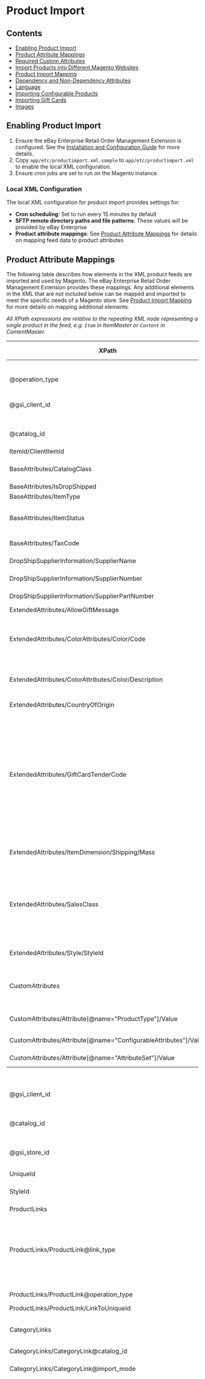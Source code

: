 # Product Import

## Contents

- [Enabling Product Import ](#enabling-product-import)
- [Product Attribute Mappings](#product-attribute-mappings)
- [Required Custom Attributes](#required-custom-attributes)
- [Import Products into Different Magento Websites ](#import-products-into-different-magento-websites)
- [Product Import Mapping](#product-import-mapping)
- [Dependency and Non-Dependency Attributes](#dependency-and-non-dependency-attributes)
- [Language](#language)
- [Importing Configurable Products](#importing-configurable-products)
- [Importing Gift Cards](#importing-gift-cards)
- [Images](#images)

## Enabling Product Import

1. Ensure the eBay Enterprise Retail Order Management Extension is configured. See the [Installation and Configuration Guide](INSTALL.md) for more details.
1. Copy `app/etc/productimport.xml.sample` to `app/etc/productimport.xml` to enable the local XML configuration.
1. Ensure cron jobs are set to run on the Magento instance.

### Local XML Configuration

The local XML configuration for product import provides settings for:

- **Cron scheduling**: Set to run every 15 minutes by default
- **SFTP remote directory paths and file patterns**: These values will be provided by eBay Enterprise
- **Product attribute mappings**: See [Product Attribute Mappings](#product-attribute-mappings) for details on mapping feed data to product attributes

## Product Attribute Mappings

The following table describes how elements in the XML product feeds are imported and used by Magento. The eBay Enterprise Retail Order Management Extension provides these mappings. Any additional elements in the XML that are not included below can be mapped and imported to meet the specific needs of a Magento store. See [Product Import Mapping](#product-import-mapping) for more details on mapping additional elements.

*All XPath expressions are relative to the repeating XML node representing a single product in the feed, e.g. `Item` in ItemMaster or `Content` in ContentMaster.*

<table>
	<thead>
		<tr>
			<th>XPath</th>
			<th>Description</th>
			<th>Lang Support</th>
		</tr>
	</thead>
	<tbody>
		<tr>
			<th colspan="3">ItemMaster</th>
		</tr>
		<tr>
			<td>@operation_type</td>
			<td>One of <code>Add</code> or <code>Change</code>. When importing into Magento, both operation types will either add a new product or update an existing product.</td>
			<td>No</td>
		</tr>
		<tr>
			<td>@gsi_client_id</td>
			<td>Client ID provided by eBay Enterprise and configured for the website. Products will only be imported to websites with a matching Client ID. See <a href="#import-products-into-different-magento-websites">Import Products into Different Magento Websites</a> for more details on matching products to websites.</td>
			<td>No</td>
		</tr>
		<tr>
			<td>@catalog_id</td>
			<td>Catalog ID provided by eBay Enterprise and configured for the Magento instance. Only items with a Catalog ID matching the value configured in for the Magento instance will be imported. </td>
			<td>No</td>
		</tr>
		<tr>
			<td>ItemId/ClientItemId</td>
			<td>SKU of the product in Magento.</td>
			<td>No</td>
		</tr>
		<tr>
			<td>BaseAttributes/CatalogClass</td>
			<td>Controls the "Visibility" of the product. Values of <code>regular</code> and <code>always</code> result in products with a visibility of "Catalog, Search". A values of <code>nosale</code> will be given a visibility of "Not Visible Individually."</td>
			<td>No</td>
		</tr>
		<tr>
			<td>BaseAttributes/IsDropShipped</td>
			<td>Provides the <a href="#attributes-provided-by-the-ebay-enterprise-retail-order-management-extension">"Drop Shipped"</a> product attribute.</td>
			<td>No</td>
		</tr>
		<tr>
			<td>BaseAttributes/ItemType</td>
			<td>Provides the <a href="#attributes-provided-by-the-ebay-enterprise-retail-order-management-extension">"Item Type"</a> product attribute.</td>
			<td>No</td>
		</tr>
		<tr>
			<td>BaseAttributes/ItemStatus</td>
			<td>Sets the "Status" of the item. May be one of: <code>Active</code>, <code>Discontinued</code>, or <code>Inactive</code>. A Value of <code>Active</code> will result in a product that is "Enabled" in Magento. Both <code>Discontinued</code> and <code>Inactive</code> will result in a product that is "Disabled" in Magento.</td>
			<td>No</td>
		</tr>
		<tr>
			<td>BaseAttributes/TaxCode</td>
			<td>Provides the <a href="#attributes-provided-by-the-ebay-enterprise-retail-order-management-extension">"Tax Code"</a> product attribute used in the tax duty request. Note that this is separate from the "Tax Class" in Magento.</td>
			<td>No</td>
		</tr>
		<tr>
			<td>DropShipSupplierInformation/SupplierName</td>
			<td>Provides the <a href="#attributes-provided-by-the-ebay-enterprise-retail-order-management-extension">"Drop Ship Supplier Name"</a> product attribute. This value is only needed when the item is being fulfilled by a drop ship supplier.</td>
			<td>No</td>
		</tr>
		<tr>
			<td>DropShipSupplierInformation/SupplierNumber</td>
			<td>Provides the <a href="#attributes-provided-by-the-ebay-enterprise-retail-order-management-extension">"Drop Ship Supplier Number"</a> product attribute. This value is only needed when the item is being fulfilled by a drop ship supplier.</td>
			<td>No</td>
		</tr>
		<tr>
			<td>DropShipSupplierInformation/SupplierPartNumber</td>
			<td>Provides the <a href="#attributes-provided-by-the-ebay-enterprise-retail-order-management-extension">"Drop Ship Supplier Part Number"</a> product attribute. This value is only needed when the item is being fulfilled by a drop ship supplier.</td>
			<td>No</td>
		</tr>
		<tr>
			<td>ExtendedAttributes/AllowGiftMessage</td>
			<td>Sets the "Allow Message" attribute for gift cards.</td>
			<td>No</td>
		</tr>
		<tr>
			<td>ExtendedAttributes/ColorAttributes/Color/Code</td>
			<td>Used to specify the "Color" attribute of the product. The color "Code" should be a unique value used to identify the color and will be used as the admin label for the color option. When colors are being imported, if a color option with an admin label matching the code already exists, that color option will be reused for the product. When a new "code" is encountered, a new option will be created for the color.</td>
			<td>No</td>
		</tr>
		<tr>
			<td>ExtendedAttributes/ColorAttributes/Color/Description</td>
			<td>The localized name of the color. This value will be used as the store view specific label for color option and will be applied to any store views that are configured with a eBay Enterprise Retail Order Management Store Language Code matching the <code>xml:lang</code> attribute of this node.</td>
			<td>Yes</td>
		</tr>
		<tr>
			<td>ExtendedAttributes/CountryOfOrigin</td>
			<td>Specifies the "Country of Manufacture" product attribute. This value should be the two character ISO 3166 country code.</td>
			<td>No</td>
		</tr>
		<tr>
			<td>ExtendedAttributes/GiftCardTenderCode</td>
			<td>
				Specifies the type of gift card. Within Magento, this value specifies the gift card's "Card Type" attribute. The following mapping between feed values and Magento types is used:
				<table>
					<thead>
						<tr>
							<th>Feed Value</th>
							<th>Magento Type</th>
						</tr>
					</thead>
					<tbody>
						<tr><td>SD</td><td>virtual</td></tr>
						<tr><td>SP</td><td>physical</td></tr>
						<tr><td>ST</td><td>combined</td></tr>
						<tr><td>SV</td><td>virtual</td></tr>
						<tr><td>SX</td><td>combined</td></tr>
					</tbody>
				</table>
				This mapping can be customized by changing the <code>config/default/eb2ccore/feed/gift_card_tender_code</code> values in the <code>app/etc/rom.xml</code> file for the Magento store.
			</td>
			<td>No</td>
		</tr>
		<tr>
			<td>ExtendedAttributes/ItemDimension/Shipping/Mass</td>
			<td>The "Weight" product attribute uses the value of the <code>Weight</code> child node. The <code>unit_of_measure</code> attribute on the <code>Mass</code> node must be present and set to either <code>lbs</code> or <code>kg</code>. The <code>unit_of_measure</code> attribute value is not used for Magento but is required for other eBay Enterprise Retail Order Management systems.</td>
			<td>No</td>
		</tr>
		<tr>
			<td>ExtendedAttributes/SalesClass</td>
			<td>
				Specifies the "Manage Stock" inventory setting for the product. The following mapping between valid sales classes and Magento "Managed Stock" settings.
				<table>
					<thead>
						<tr><th>Feed Value</th><th>Managed Stock Setting</th></tr>
					</thead>
					<tbody>
						<tr><td>stock</td><td>Yes</td></tr>
						<tr><td>advanceOrderOpen</td><td>No</td></tr>
						<tr><td>advanceOrderLimited</td><td>Yes</td></tr>
					</tbody>
				</table>
			</td>
			<td>No</td>
		</tr>
		<tr>
			<td>ExtendedAttributes/Style/StyleId</td>
			<td>This value sets the <a href="#attributes-provided-by-the-ebay-enterprise-retail-order-management-extension">"Style ID"</a> product attribute. This attribute is used to related a simple product to a parent configurable product. The Style ID of the used simple product should match the SKU of the parent configurable product.</td>
			<td>No</td>
		</tr>
		<tr>
			<td>CustomAttributes</td>
			<td>Additional key/value pairs that may be included in the feed. While there is no mapping provided to import these values into Magento it may be necessary to include these in the feeds to provide additional values that are not already implemented in the feed. If these values are to be imported into Magento, <a href="#product-import-mapping">additional product mappings will need to be added</a>.</td>
			<td>Yes</td>
		</tr>
		<tr>
			<td>CustomAttributes/Attribute[@name="ProductType"]/Value</td>
			<td>The Magento product type. Possible values include <code>bundle</code>, <code>configurable</code>, <code>downloadable</code>, <code>giftcard</code>, <code>grouped</code>, <code>simple</code> and <code>virtual</code>, but only <code>configurable</code>, <code>downloadable</code>, <code>simple</code> and <code>virtual</code> are supported.</td>
			<td>No</td>
		</tr>
		<tr>
			<td>CustomAttributes/Attribute[@name="ConfigurableAttributes"]/Value</td>
			<td>A comma-separated list of attributes on which the product can be configured. Required for any product having a ProductType of <code>Configurable</code>.</td>
			<td>No</td>
		</tr>
		<tr>
			<td>CustomAttributes/Attribute[@name="AttributeSet"]/Value</td>
			<td>Specifies the product attribute set to apply to to product. Should exactly match the name of the attribute set in Magento.</td>
			<td>No</td>
		</tr>
		<tr>
			<th colspan="3">ContentMaster</th>
		</tr>
		<tr>
			<td>@gsi_client_id</td>
			<td>Client ID provided by eBay Enterprise and configured for the website. Products will only be imported to websites with a matching Client ID. See <a href="#import-products-into-different-magento-websites">Import Products into Different Magento Websites</a> for more details on matching products to websites.</td>
			<td>No</td>
		</tr>
		<tr>
			<td>@catalog_id</td>
			<td>Catalog ID provided by eBay Enterprise and configured for the Magento instance. Only items with a Catalog ID matching the value configured in for the Magento instance will be imported. </td>
			<td>No</td>
		</tr>
		<tr>
			<td>@gsi_store_id</td>
			<td>Store ID provided by eBay Enterprise and configured for website. Product data will only be imported to websites with a matching Store ID. See <a href="#import-products-into-different-magento-websites">Import Products into Different Magento Websites</a> for more details on matching products to websites.</td>
			<td>No</td>
		</tr>
		<tr>
			<td>UniqueId</td>
			<td>The product SKU.</td>
			<td>No</td>
		</tr>
		<tr>
			<td>StyleId</td>
			<td>This value sets the <a href="#attributes-provided-by-the-ebay-enterprise-retail-order-management-extension">"Style ID"</a> product attribute. This attribute is used to related a simple product to a parent configurable product. The Style ID of the used simple product should match the SKU of the parent configurable product.</td>
			<td>No</td>
		</tr>
		<tr>
			<td>ProductLinks</td>
			<td>Encapsulates related, up-sell and cross-sell product links.</td>
			<td>No</td>
		</tr>
		<tr>
			<td>ProductLinks/ProductLink@link_type</td>
			<td>
				Specifies the type of link to create. The following link types will be imported by Magento:
				<table>
					<thead>
						<tr><th>Feed Value</th><th>Managed Product Link Type</th></tr>
					</thead>
					<tbody>
						<tr><td>ES_Accessory</td><td>Related</td></tr>
						<tr><td>ES_CrossSelling</td><td>Cross-Sell</td></tr>
						<tr><td>ES_UpSelling</td><td>Up-Sell</td></tr>
					</tbody>
				</table>
			</td>
			<td>No</td>
		</tr>
		<tr>
			<td>ProductLinks/ProductLink@operation_type</td>
			<td>Specify what to do with the product link. May be <code>Add</code> to create new links or <code>Delete</code> to remove an existing link.</td>
			<td>No</td>
		</tr>
		<tr>
			<td>ProductLinks/ProductLink/LinkToUniqueId</td>
			<td>SKU of the product to create the link to.</td>
			<td>No</td>
		</tr>
		<tr>
			<td>CategoryLinks</td>
			<td>Encapsulates data used to link products to categories in Magento. Any category links present in the feeds will always replace any existing category links for the product. Links will only be created to categories that already exist within the Magento instance.</td>
			<td>No</td>
		</tr>
		<tr>
			<td>CategoryLinks/CategoryLink@catalog_id</td>
			<td>Should match the Catalog ID configured for the Magento instance.</td>
			<td>No</td>
		</tr>
		<tr>
			<td>CategoryLinks/CategoryLink@import_mode</td>
			<td>Specifies how the links should be handled. Links with an <code>operation_type</code> of "Delete" will not be imported. All other category links will be imported and replace any existing category links.</td>
			<td>No</td>
		</tr>
		<tr>
			<td>CategoryLinks/CategoryLink/Name</td>
			<td>
				<p>Specifies a category hierarchy indicating a category the product should be placed in. The each category should be delimited by a dash (<code>-</code>). The product will only be added to the last category specified by the hierarchy. The first category in each path must be a Root Category.</p>

				<p>For example, the following category links XML:

				<pre>
&lt;CategoryLinks&gt;
	&lt;CategoryLink import_mode="Update"&gt;
		&lt;Name&gt;Store Root-Women&lt;/Name&gt;
	&lt;/CategoryLink&gt;
	&lt;CategoryLink import_mode="Update"&gt;
		&lt;Name&gt;Store Root-Women-Shoes-Boots&lt;/Name&gt;
	&lt;/CategoryLink&gt;
&lt;/CategoryLinks&gt;
				</pre>

				will result in the product being linked to the "Women" and "Boots" categories but not the "Store Root" or "Shoes" category.</p>
			</td>
			<td>No</td>
		</tr>
		<tr>
			<td>BaseAttributes/Title</td>
			<td>The "Name" product attribute.</td>
			<td>Yes</td>
		</tr>
		<tr>
			<td>ExtendedAttributes/ColorAttributes/Color/Code</td>
			<td>Used to specify the "Color" attribute of the product. The color "Code" should be a unique value used to identify the color and will be used as the admin label for the color option. When colors are being imported, if a color option with an admin label matching the code already exists, that color option will be reused for the product. When a new "code" is encountered, a new option will be created for the color.</td>
			<td>No</td>
		</tr>
		<tr>
			<td>ExtendedAttributes/ColorAttributes/Color/Description</td>
			<td>The localized name of the color. This value will be used as the store view specific label for color option and will be applied to any store views that are configured with a eBay Enterprise Retail Order Management Store Language Code matching the <code>xml:lang</code> attribute of this node.</td>
			<td>Yes</td>
		</tr>
		<tr>
			<td>ExtendedAttributes/LongDescription</td>
			<td>The "Description" product attribute.</td>
			<td>Yes</td>
		</tr>
		<tr>
			<td>ExtendedAttributes/ShortDescription</td>
			<td>The "Short Description" product attribute.</td>
			<td>Yes</td>
		</tr>
		<tr>
			<td>CustomAttributes</td>
			<td>Additional key/value pairs that may be included in the feed. While there is no mapping provided to import these values into Magento it may be necessary to include these in the feeds to provide additional values that are not already implemented in the feed. If these values are to be imported into Magento, <a href="#product-import-mapping">additional product mappings will need to be added</a>.</td>
			<td>Yes</td>
		</tr>
		<tr>
			<td>CustomAttributes/Attribute[@name="ProductType"]/Value</td>
			<td>The Magento product type. Possible values include <code>bundle</code>, <code>configurable</code>, <code>downloadable</code>, <code>giftcard</code>, <code>grouped</code>, <code>simple</code> and <code>virtual</code>, but only <code>configurable</code>, <code>downloadable</code>, <code>simple</code> and <code>virtual</code> are supported.</td>
			<td>No</td>
		</tr>
		<tr>
			<td>CustomAttributes/Attribute[@name="ConfigurableAttributes"]/Value</td>
			<td>A comma-separated list of attributes on which the product can be configured. Required for any product having a ProductType of <code>Configurable</code>.</td>
			<td>No</td>
		</tr>
		<tr>
			<td>CustomAttributes/Attribute[@name="AttributeSet"]/Value</td>
			<td>Specifies the product attribute set to apply to to product. Should exactly match the name of the attribute set in Magento.</td>
			<td>No</td>
		</tr>
		<tr>
			<th colspan="3">Prices</th>
		</tr>
		<tr>
			<td>@gsi_store_id</td>
			<td>Store ID provided by eBay Enterprise and configured for the Magento website. Products will only be imported to websites with a matching Store ID. See <a href="#import-products-into-different-magento-websites">Import Products into Different Magento Websites</a> for more details on matching products to websites.</td>
			<td>No</td>
		</tr>
		<tr>
			<td>@gsi_client_id</td>
			<td>Client ID provided by eBay Enterprise and configured for the website. Products will only be imported to websites with a matching Client ID. See <a href="#import-products-into-different-magento-websites">Import Products into Different Magento Websites</a> for more details on matching products to websites.</td>
			<td>No</td>
		</tr>
		<tr>
			<td>@catalog_id</td>
			<td>Catalog ID provided by eBay Enterprise and configured for the Magento instance. Only items with a Catalog ID matching the value configured in for the Magento instance will be imported. </td>
			<td>No</td>
		</tr>
		<tr>
			<td>ClientItemId</td>
			<td>The product SKU.</td>
			<td>No</td>
		</tr>
		<tr>
			<td>Event</td>
			<td>Any new price events for a product in a feed will replace any existing product pricing data for the product "Price," "Special Price," "Special Price From Date," and "Special Price To Date."</td>
			<td></td>
		<tr>
			<td>Event/Price</td>
			<td>When an `Event/AlternatePrice1` value is not included for the product, this will be used as the "Price" product attribute and will be the price of the product on the site. When an `Event/AlternatePrice1` is included for the product, this will be used as the "Special Price" product attribute and will be the sale price of the product while the special price is available.</td>
			<td>No</td>
		</tr>
		<tr>
			<td>Event/MSRP</td>
			<td>The "MSPR" of the product.</td>
			<td>No</td>
		</tr>
		<tr>
			<td>Event/AlternatePrice1</td>
			<td>When present, this will be used as the "Price" product attribute. Due to handling of the `Event/Price` element, this will result in this value being used as the "WAS" price while the special price is available.</td>
			<td>No</td>
		</tr>
		<tr>
			<td>Event/StartDate</td>
			<td>The "Special Price From Date" of the product. While this value is a full date time in the feed, only the date will be used whithin Magento.</td>
			<td>No</td>
		</tr>
		<tr>
			<td>Event/EndDate</td>
			<td>The "Special Price To Date" of the product. While this value is a full date time in the feed, only the date will be used within Magento.</td>
			<td>No</td>
		</tr>
		<tr>
			<th colspan="3">iShip</th>
		</tr>
		<tr>
			<td>@operation_type</td>
			<td>One of <code>Add</code> or <code>Change</code>. When importing into Magento, both operation types will either add a new product or update an existing product.</td>
			<td>No</td>
		</tr>
		<tr>
			<td>@gsi_client_id</td>
			<td>Client ID provided by eBay Enterprise and configured for the website. Products will only be imported to websites with a matching Client ID. See <a href="#import-products-into-different-magento-websites">Import Products into Different Magento Websites</a> for more details on matching products to websites.</td>
			<td>No</td>
		</tr>
		<tr>
			<td>@catalog_id</td>
			<td>Catalog ID provided by eBay Enterprise and configured for the Magento instance. Only items with a Catalog ID matching the value configured in for the Magento instance will be imported. </td>
			<td>No</td>
		</tr>
		<tr>
			<td>ItemId</td>
			<td>The product SKU.</td>
			<td></td>
		</tr>
		<tr>
			<td>ExtendedAttributes/CountryOfOrigin</td>
			<td>Specifies the "Country of Manufacture" product attribute. This value should be the two character ISO 3166 country code.</td>
			<td>No</td>
		</tr>
		<tr>
			<td>HTSCodes</td>
			<td>List of HTS Codes applicable to the product for international tax and duties. All HTS Codes for a product are stored in the <a href="#attributes-provided-by-the-ebay-enterprise-retail-order-management-extension">"HTS Codes"</a> product attribute.</td>
			<td>No</td>
		</tr>
	</tbody>
</table>

## Required Custom Attributes

The following custom attributes are not part of any eBay Enterprise Retail Order Management schema, but must be set for Magento to properly handle a feed.

<dl>
	<dt>ProductType</dt><dd>The Magento product <code>type</code>. Possible values include <code>bundle</code>, <code>configurable</code>, <code>downloadable</code>, <code>giftcard</code>, <code>grouped</code>, <code>simple</code> and <code>virtual</code>, but only <code>configurable</code>, <code>downloadable</code>, <code>simple</code>, <code>giftcard</code> and <code>virtual</code> are supported</dd>
	<dt>ConfigurableAttributes</dt><dd>A comma-separated list of attributes on which the product can be configured. Required for any product having a <code>ProductType</code> of `configurable`</dd>
	<dt>AttributeSet</dt><dd>Used along with the <code>operation_type</code> of the <code>AttributeSet</code> custom attribute to update the attribute set for the product.</dd>
</dl>

These values should be included in the set of `CustomAttributes` for a product as such:

```xml
<Item>
	…
	<CustomAttributes>
		<Attribute name="ProductType">
			<Value>configurable</Value>
		</Attribute>
		<Attribute name="ConfigurableAttributes">
			<Value>color,size</Value>
		</Attribute>
		<Attribute name="AttributeSet">
			<Value>Shoes</Value>
		</Attribute>
		…
	</CustomAttributes>
	…
</Item>
```

## Import Products into Different Magento Websites

The combination of incoming catalog_id, gsi_client_id and gsi_store_id are mapped to Magento Websites.

Product import first gathers all the websites for the Magento Instance, and then for each Magento Website, extracts relevant information from each of the feed files according to these rules:

* The ‘catalog_id’, if present, must match the Magento website’s Catalog ID configuration. All Magento websites for an instance use the same Catalog ID, this effectively filters out any items that have a Catalog ID, and that Catalog ID does not match the Magento website.
* The ‘client_id’, if present, must match the Magento website’s Client ID configuration.
* The ’store_id’, if present, must match the Magento website’s Store ID configuration.

It is important to note that the absence of an an attribute in the incoming feed effectively acts as a wildcard.

Consider a Magento installation with 2 websites, configured with the same Client ID but different Store IDs. An incoming feed that specifies only the client_id will be assigned to **both** websites.

An incoming feed node specifying **none** of the these attributes will be assigned to **all** websites.

## Product Import Mapping

The mappings themselves are all defined in config XML in a manner similar to how Magento config already defines event observers:

```xml
<eb2cproduct_feed_attribute_mappings>
	<mage_attribute_code> <!-- The attribute code for this attribute in Magento -->
		<class>eb2cproduct/map</class> <!-- Magento object factory string -->
		<type>(disabled|model|helper|singleton)</type> <!-- Type of object factory to use -->
		<method>takeAction</method> <!-- Any public method -->
		<xpath>Relative/Path/To/Node</xpath> <!-- Relative to the current item or content node -->
	</mage_attribute_code>
	...
</eb2cproduct_feed_attribute_mappings>
```

The method mapped by the configuration will be invoked with the XML node list matched by the XPath and a loaded product instance of the product being imported. The methods should return the value to be set to the product attribute matching the attribute code the mapping is for. See `EbayEnterprise_Eb2cProduct_Helper_Map` for additional details on product mapping methods.

The XPath expressions are evaluated relative the the XML node representing a single product in the feed. For example, the `Item` node in the ItemMaster or `Content` node in the ContentMaster.

Predefined mappings can be found in `app/code/community/EbayEnterprise/Eb2cProduct/etc/config.xml` and `app/etc/local/productimport.xml.sample` at `config/default/eb2cproduct/feed_attribute_mappings`. See [Dependency and Non-Dependency Attributes](#dependency-and-non-dependency-attributes) for more details regarding the separation of mappings in each file.

### Built-in methods

The following methods are provided by EbayEnterprise_Eb2cProduct_Helper_Map to cover a majority of import scenarios:

- **extractStringValue**: Returns the string value of the first matched XML node.
- **extractBoolValue**: Returns the Bool value of the first matched XML node.
- **extractIntValue**: Returns the Int value of the first matched XML node.
- **extractFloatValue**: Returns the Float value of the first matched XML node.
- **passThrough**: Returns whatever value the method is called with.
- **extractSkuValue**: This method should be used whenever a product SKU is being extracted to ensure the SKU is properly normalized to include the Catalog ID prefix required by eBay Enterprise Retail Order Management.

### Examples

A simple example mapping IsDropShipped from BaseAttributes to the is_drop_shipped Yes/No attribute would look like:

```xml
<is_drop_shipped>
	<class>eb2cproduct/map</class>
	<type>helper</type>
	<method>extractBoolValue</method>
	<xpath>BaseAttributes/IsDropShipped</xpath>
</is_drop_shipped>
```

XPath has a lot of power for finding nodes and even transforming them itself, so much of the work can be done in the XPath expression. For example, a standard custom attribute might look like this:

```xml
<my_custom_attribute>
	<class>eb2cproduct/map</class>
	<type>helper</type>
	<method>extractStingValue</method>
	<xpath>CustomAttributes/Attribute/[@name="my_custom_attribute"]/Value</xpath>
</my_custom_attribute>
```

## Dependency and Non-Dependency Attributes

Mappings for attributes that Magento and/or eBay Enterprise Retail Order Management depend on are defined in the config.xml for Eb2cProduct itself, and should not be overridden. Mappings for other attributes are either unspecified or included in `app/etc/productimport.xml.sample` and may be customized as needed. Any data in the feeds that does not have a mapping will be ignored.

### Attributes Provided by the eBay Enterprise Retail Order Management Extension

The following attributes have are created by the eBay Enterprise Retail Order Management Extension and added to the "Default" attribute set in Magento and should be included in every product attribute set in the Magento instance.

| Attribute Name | Attribute Code | Description |
|----------------|----------------|-------------|
| Size | size | Product size. |
| Style ID | style_id | Relates simple products to configurable products. A simple products Style ID relates to the configurable product's SKU. |
| Is Clean | is_clean | Flag indicating if the product has had all of its product links resolved. |
| Unresolved Product Links | unresolved_product_links | Any related, cross-sell or up-sell product links for the product that have not yet been created, typically due to the target products not existing in Magento yet. |
| HTS Codes | hts_codes | Mapping of tax codes used for calculating international taxes and duties. |
| Tax Code | tax_code | eBay Enterprise assigned tax group. |
| Item Type | item_type | Item specification used by eBay Enterprise Retail Order Management. |
| Drop Shipped | drop_shipped | Specifies if the item can be fulfilled using a drop shipper.  |
| Drop Ship Supplier Name | drop_ship_supplier_name | Name of the drop ship supplier fulfilling the product. |
| Drop Ship Supplier Number | drop_ship_supplier_number | eBay Enterprise assigned code for the drop ship supplier. |
| Drop Ship Supplier Part Number | drop_ship_supplier_part_number | ID or SKU used by the drop ship supplier to identify the item. |
| Hierarchy Department Number | hierarchy_dept_number | Hierarchy Level 1 number. |
| Hierarchy Department Description | hierarchy_dept_description | Hierarchy Level 1 description. |
| Hierarchy Subdepartment Number | hierarchy_subdept_number | Hierarchy Level 2 number. |
| Hierarchy Subdepartment Description | hierarchy_subdept_description | Hierarchy Level 2 description. |
| Hierarchy Class Number | hierarchy_class_number | Hierarchy Level 3 number. |
| Hierarchy Class Description | hierarchy_class_description | Hierarchy Level 3 description. |
| Hierarchy Subclass Number | hierarchy_subclass_number | Hierarchy Level 4 number. |
| Hierarchy Subclass Description | hierarchy_subclass_description | Hierarchy Level 4 description. |
| Gift Card Tender Code | gift_card_tender_code | Type of gift card to be used for activiation. Allowable valies: "SD" (TRU DIGITAL GIFT CARD), "SP" (SVS Physical Gift Card), "ST" (SmartClixx Gift Card Canada), "SV" (SVS Virtual Gift Card), "SX" (SmartClixx Gift Card). |

### Attributes Directly Affecting the Behavior of eBay Enterprise Retail Order Management

These product attributes are required by the eBay Enterprise Retail Order Management Extension and are mapped in the module level configuration.

- is_clean
- item_type
- sku
- style_id
- tax_code
- unresolved_product_links

### Required by Magento Out-of-the-Box

These product attributes are required for out-of-the-box Magento stores. Mappings for these product attributes are provided in the module level configuration.

- name
- description
- short_description
- sku
- price
- weight
- status
- visibility
- tax_class_id
- price_view
- allow_open_amount
- type_id

## Language

In eBay Enterprise Retail Order Management terms, some attribute values can vary on language. In Magento terms this means we distribute the different values for these nodes across different stores, if such stores exist. (For these purposes we do not distinguish between a "store" and a "store view".)

The mapping framework used to extract data from feeds will ensure that values with a specific language code will be properly imported into the correct stores. The mapped callbacks will typically not need to specifically handle translations.

### Where to Find Language in the Feeds

eBay Enterprise Retail Order Management feeds denote language according to one of two possible structures, either:

```xml
<CustomAttributes>
	<Attribute name="some_attribute" xml:lang="bcp-47-language-code">
		<Value>The localized value</Value>
	</Attribute>
</CustomAttribute>
```

or

```xml
<BaseOrExtendedAttributes>
	<SomeAttribute xml:lang="bcp-47-language-code">The localized value</SomeAttribute>
</BaseOrExtendedAttributes>
```

If an attribute node exists without an `xml:lang` attribute, that value will be set as the default value for the product attribute. (In other words, the value will be set for the product attribute at the default scope level.)

### Language-Specific Attribute Values

Once you have acquired an attribute node with a language, apply the value to all stores that have that language. For example, assume you have a Magento instance set up the following way:

| Scope               | Language      |
| ------------------- | ------------- |
| Default             | "en-us"       |
| Website1            | "use default" |
| Website1:Storeview1 | "use default" |
| Website1:Storeview2 | "fr-ca"       |
| Website2            | "de-de"       |
| Website2:Storeview3 | "it-it"       |
| Website2:Storeview4 | "en-us"       |
| Website2:Storeview5 | "use website" |
| Website2:Storeview6 | "zh-cn"       |

And assuming this configuration:

```xml
<feed_attribute_mappings>
	<name>
		<class>eb2cproduct/map</class>
		<type>helper</type>
		<method>extractStringValue</method>
		<xpath>BaseAttributes/Title</xpath>
	</name>
	...
</feed_attribute_mappings>
```

With the following feed fragment to import (in the context of the "pickle" product, for sake of simplicity):

```xml
<BaseAttributes>
	…
	<Title xml:lang="en-us">Dill Pickle</Title>
	<Title xml:lang="it-it">sottaceto</Title>
	<Title xml:lang="he-il">דיל פיקל</Title>
	<Title xml:lang="de-de">Dillgurke</Title>
	<Title xml:lang="zh-cn">泡菜</Title>
	…
</BaseAttributes>
```

The data import would have this result.

| Scope               | Language      | Product name  | Notes         |
| ------------------- | ------------- | ------------- | ------------- |
| Default             | "en-us"       | Dill Pickle   | Default value |
| Website1            | "use default" |               |               |
| Website1:Storeview1 | "use default" |               |               |
| Website1:Storeview2 | "fr-ca"       |               | No data for this language is provided so the default value will be used |
| Website2            | "de-de"       |               | Product data is never set at the website leve |
| Website2:Storeview3 | "it-it"       | sottaceto     |               |
| Website2:Storeview4 | "en-us"       |               | Falls back to the default value as the languages match an no translated data is set in an intermediate scope |
| Website2:Storeview5 | "use website" | Dillgurke     | Language config is set at website level but actual product data is saved at the store view |
| Website2:Storeview6 | "zh-cn"       | 泡菜           |               |

Scopes with values have data set in that scope. Empty "Product name" fields fall back through parent scopes.

#### Scope notes:

1. If the language of a store view is the same as the default language, and the value of an attribute is changes at that upper scope, then any attribute value already set at the inner scope should be removed, and it should be set to fall back as well. This is what happened to Storeview1 and Storeview4.
2. The processor can only apply values at the lowest scope of the attribute itself. Thus, if "name" were a global attribute, only the "en-us" value would be applicable because the language at the default scope is "en-us".

## Importing Configurable Products

When importing configurable products, the product only needs to be included in the ContentMaster feed. The product must include the "ProductType" custom attribute and the "ConfigurableAttributes" custom attribute. The "ProductType" should be `configurable` and "ConfigurableAttributes" should be a comma separated list of product attribute codes the product is configured on.

Simple products are linked to configurable products by matching the Style ID of the simple product to the SKU of the configurable product. Any time new products are imported, the products will be checked for fulfilling either end of a configurable/simple product relationship.

## Importing Gift Cards

Gift cards are specified in the product feeds by setting `giftcard` as the "ProductType" custom attribute.

```xml
…
<Item>
	…
	<CustomAttributes>
		…
		<Attribute name="ProductType">
			<Value>giftcard</Value>
		</Attribute>
		…
	</CustomAttributes>
	…
</Item>
…
```

### Gift Card Attribute Mappings

The following mappings are used to map feed values to Magento gift card attributes:

```xml
<config>
	<default>
		<eb2cproduct>
			<feed_attribute_mappings>
				<giftcard_type>
					<class>eb2cproduct/map_giftcard</class>
					<type>helper</type>
					<method>extractGiftcardTenderValue</method>
					<xpath>ExtendedAttributes/GiftCardTenderCode</xpath>
				</giftcard_type>
				<is_redeemable>
					<class>eb2cproduct/map_giftcard</class>
					<type>helper</type>
					<method>extractIsRedeemable</method>
					<xpath>ExtendedAttributes/GiftCardTenderCode</xpath>
				</is_redeemable>
				<use_config_is_redeemable>
					<class>eb2cproduct/map_giftcard</class>
					<type>helper</type>
					<method>extractIsRedeemable</method>
					<xpath>ExtendedAttributes/GiftCardTenderCode</xpath>
				</use_config_is_redeemable>
				<lifetime>
					<class>eb2cproduct/map_giftcard</class>
					<type>helper</type>
					<method>extractLifetime</method>
					<xpath>ExtendedAttributes/GiftCardTenderCode</xpath>
				</lifetime>
				<allow_message>
					<class>eb2cproduct/map_giftcard</class>
					<type>helper</type>
					<method>extractBoolValue</method>
					<xpath>ExtendedAttributes/AllowGiftMessage</xpath>
				</allow_message>
				<email_template>
					<class>eb2cproduct/map_giftcard</class>
					<type>helper</type>
					<method>extractEmailTemplate</method>
					<xpath>ExtendedAttributes/GiftCardTenderCode</xpath>
				</email_template>
			</feed_attribute_mappings>
		</eb2cproduct>
	</default>
</config>
```

### ItemMaster Feed Requirements

The following date in the product feeds is used to configure gift card products in Magento:

| XPath                                           | Usage |
| CustomAttributes/Attribute[@name="ProductType"] | Specifies the product as being a gift card. |
| ExtendedAttributes/AllowGiftMessage             | Sets whether a gift message may be included with the gift card purchase. This value is optional and will default to use the configuration setting. |
| ExtendedAttributes/GiftCardTenderCode           | Used to match the eBay Enterprise Retail Order Management gift card type to a Magento gift card type. The value provided in the feed *must* be included in the [gift card tender type map](#gift-card-tender-type-map)|

### Gift Card Tender Type Map

eBay Enterprise Retail Order Management gift card tender types are mapped to they types of gift cards available in Magento to create virtual, physical, and combined gift cards. This mapping is located in `app/etc/exchangeplatform.xml`:

```xml
<config>
	<default>
		<eb2ccore>
			<feed>
				<gift_card_tender_code>
					<SD>virtual</SD>
					<SP>physical</SP>
					<ST>combined</ST>
					<SV>virtual</SV>
					<SX>combined</SX>
				</gift_card_tender_code>
			</feed>
		</eb2ccore>
	</default>
</config>
```

This mapping may be modified if needed to associate eBay Enterprise Retail Order Management types to different Magento gift card types.

Any gift cards imported into Magento *must* have a tender code included in the mapping to import successfully.

### Default Attribute Values

The following gift card attributes are not provided in the product feeds and will default to using the values specified by the Magento Gift Card configuration:

- **Lifetime**: Gift Card General Settings > Lifetime (days)
- **Email Template**: Gift Card Email Settings > Gift Card Notification Email Template
- **Is Redeemable**: Gift Card General Settings > Redeemable

## Images

The eBay Enterprise Retail Order Management Extension does not currently support importing images.

Please see [Image Feeds](IMAGE_EXPORT.md) documentation for details on exporting images to eBay Enterprise Retail Order Management. Image export is required when importing products to make images available services such as eBay Enterprise Marketing Solutions Email and marketplace integrations.
